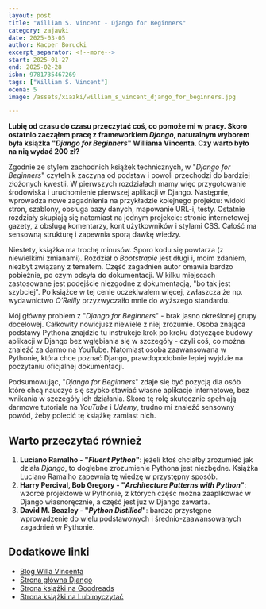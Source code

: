 ```yaml
---
layout: post
title: "William S. Vincent - Django for Beginners"
category: zajawki
date: 2025-03-05
author: Kacper Borucki
excerpt_separator: <!--more-->
start: 2025-01-27
end: 2025-02-28
isbn: 9781735467269
tags: ["William S. Vincent"]
ocena: 5
image: /assets/xiazki/william_s_vincent_django_for_beginners.jpg

---
```


**Lubię od czasu do czasu przeczytać coś, co pomoże mi w pracy. Skoro ostatnio zacząłem pracę z frameworkiem *Django*, naturalnym wyborem była książka "*Django for Beginners*" Williama Vincenta. Czy warto było na nią wydać 200 zł?**

<!--more-->

Zgodnie ze stylem zachodnich książek technicznych, w "*Django for Beginners*" czytelnik zaczyna od podstaw i powoli przechodzi do bardziej złożonych kwestii. W pierwszych rozdziałach mamy więc przygotowanie środowiska i uruchomienie pierwszej aplikacji w Django. Następnie, wprowadza nowe zagadnienia na przykładzie kolejnego projektu: widoki stron, szablony, obsługa bazy danych, mapowanie URL-i, testy. Ostatnie rozdziały skupiają się natomiast na jednym projekcie: stronie internetowej gazety, z obsługą komentarzy, kont użytkowników i stylami CSS. Całość ma sensowną strukturę i zapewnia sporą dawkę wiedzy.

Niestety, książka ma trochę minusów. Sporo kodu się powtarza (z niewielkimi zmianami). Rozdział o *Bootstrapie* jest długi i, moim zdaniem, niezbyt związany z tematem. Część zagadnień autor omawia bardzo pobieżnie, po czym odsyła do dokumentacji. W kilku miejscach zastosowane jest podejście niezgodne z dokumentacją, "bo tak jest szybciej". Po książce w tej cenie oczekiwałem więcej, zwłaszcza że np. wydawnictwo *O’Reilly* przyzwyczaiło mnie do wyższego standardu.

Mój główny problem z "*Django for Beginners*" - brak jasno określonej grupy docelowej. Całkowity nowicjusz niewiele z niej zrozumie. Osoba znająca podstawy Pythona znajdzie tu instrukcje krok po kroku dotyczące budowy aplikacji w Django bez wgłębiania się w szczegóły - czyli coś, co można znaleźć za darmo na YouTube. Natomiast osoba zaawansowana w Pythonie, która chce poznać Django, prawdopodobnie lepiej wyjdzie na poczytaniu oficjalnej dokumentacji.

Podsumowując, "*Django for Beginners*" zdaje się być pozycją dla osób które chcą nauczyć się szybko stawiać własne aplikacje internetowe, bez wnikania w szczegóły ich działania. Skoro tę rolę skutecznie spełniają darmowe tutoriale na *YouTube* i *Udemy*, trudno mi znaleźć sensowny powód, żeby polecić tę książkę zamiast nich.

## Warto przeczytać również

1. **Luciano Ramalho - "*Fluent Python*"**: jeżeli ktoś chciałby zrozumieć jak działa *Django*, to dogłębne zrozumienie Pythona jest niezbędne. Książka Luciano Ramalho zapewnia tę wiedzę w przystępny sposób.
2. **Harry Percival, Bob Gregory - "*Architecture Patterns with Python*"**: wzorce projektowe w Pythonie, z których część można zaaplikować w Django własnoręcznie, a część jest już w Django zawarta.
3. **David M. Beazley - "*Python Distilled*"**: bardzo przystępne wprowadzenie do wielu podstawowych i średnio-zaawansowanych zagadnień w Pythonie.

## Dodatkowe linki

- [Blog Willa Vincenta](https://wsvincent.com/)
- [Strona główna Django](https://www.djangoproject.com/)
- [Strona książki na Goodreads](https://www.goodreads.com/book/show/216357914-django-for-beginners-5th-edition)
- [Strona książki na Lubimyczytać](https://lubimyczytac.pl/ksiazka/5182382/django-for-beginners-5th-edition-build-modern-web-applications-with-python)
